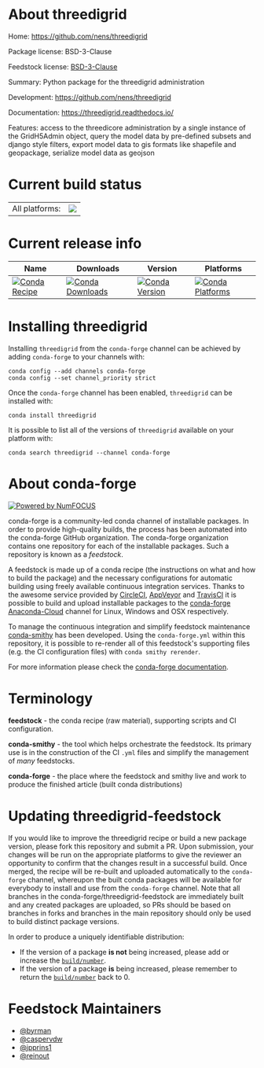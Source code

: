 About threedigrid
=================

Home: https://github.com/nens/threedigrid

Package license: BSD-3-Clause

Feedstock license: [BSD-3-Clause](https://github.com/conda-forge/threedigrid-feedstock/blob/master/LICENSE.txt)

Summary: Python package for the threedigrid administration

Development: https://github.com/nens/threedigrid

Documentation: https://threedigrid.readthedocs.io/

Features: access to the threedicore administration by a single instance of
the GridH5Admin object, query the model data by pre-defined subsets and django
style filters,  export model data to gis formats like shapefile and geopackage,
serialize model data as geojson


Current build status
====================


<table><tr><td>All platforms:</td>
    <td>
      <a href="https://dev.azure.com/conda-forge/feedstock-builds/_build/latest?definitionId=6031&branchName=master">
        <img src="https://dev.azure.com/conda-forge/feedstock-builds/_apis/build/status/threedigrid-feedstock?branchName=master">
      </a>
    </td>
  </tr>
</table>

Current release info
====================

| Name | Downloads | Version | Platforms |
| --- | --- | --- | --- |
| [![Conda Recipe](https://img.shields.io/badge/recipe-threedigrid-green.svg)](https://anaconda.org/conda-forge/threedigrid) | [![Conda Downloads](https://img.shields.io/conda/dn/conda-forge/threedigrid.svg)](https://anaconda.org/conda-forge/threedigrid) | [![Conda Version](https://img.shields.io/conda/vn/conda-forge/threedigrid.svg)](https://anaconda.org/conda-forge/threedigrid) | [![Conda Platforms](https://img.shields.io/conda/pn/conda-forge/threedigrid.svg)](https://anaconda.org/conda-forge/threedigrid) |

Installing threedigrid
======================

Installing `threedigrid` from the `conda-forge` channel can be achieved by adding `conda-forge` to your channels with:

```
conda config --add channels conda-forge
conda config --set channel_priority strict
```

Once the `conda-forge` channel has been enabled, `threedigrid` can be installed with:

```
conda install threedigrid
```

It is possible to list all of the versions of `threedigrid` available on your platform with:

```
conda search threedigrid --channel conda-forge
```


About conda-forge
=================

[![Powered by
NumFOCUS](https://img.shields.io/badge/powered%20by-NumFOCUS-orange.svg?style=flat&colorA=E1523D&colorB=007D8A)](https://numfocus.org)

conda-forge is a community-led conda channel of installable packages.
In order to provide high-quality builds, the process has been automated into the
conda-forge GitHub organization. The conda-forge organization contains one repository
for each of the installable packages. Such a repository is known as a *feedstock*.

A feedstock is made up of a conda recipe (the instructions on what and how to build
the package) and the necessary configurations for automatic building using freely
available continuous integration services. Thanks to the awesome service provided by
[CircleCI](https://circleci.com/), [AppVeyor](https://www.appveyor.com/)
and [TravisCI](https://travis-ci.com/) it is possible to build and upload installable
packages to the [conda-forge](https://anaconda.org/conda-forge)
[Anaconda-Cloud](https://anaconda.org/) channel for Linux, Windows and OSX respectively.

To manage the continuous integration and simplify feedstock maintenance
[conda-smithy](https://github.com/conda-forge/conda-smithy) has been developed.
Using the ``conda-forge.yml`` within this repository, it is possible to re-render all of
this feedstock's supporting files (e.g. the CI configuration files) with ``conda smithy rerender``.

For more information please check the [conda-forge documentation](https://conda-forge.org/docs/).

Terminology
===========

**feedstock** - the conda recipe (raw material), supporting scripts and CI configuration.

**conda-smithy** - the tool which helps orchestrate the feedstock.
                   Its primary use is in the construction of the CI ``.yml`` files
                   and simplify the management of *many* feedstocks.

**conda-forge** - the place where the feedstock and smithy live and work to
                  produce the finished article (built conda distributions)


Updating threedigrid-feedstock
==============================

If you would like to improve the threedigrid recipe or build a new
package version, please fork this repository and submit a PR. Upon submission,
your changes will be run on the appropriate platforms to give the reviewer an
opportunity to confirm that the changes result in a successful build. Once
merged, the recipe will be re-built and uploaded automatically to the
`conda-forge` channel, whereupon the built conda packages will be available for
everybody to install and use from the `conda-forge` channel.
Note that all branches in the conda-forge/threedigrid-feedstock are
immediately built and any created packages are uploaded, so PRs should be based
on branches in forks and branches in the main repository should only be used to
build distinct package versions.

In order to produce a uniquely identifiable distribution:
 * If the version of a package **is not** being increased, please add or increase
   the [``build/number``](https://docs.conda.io/projects/conda-build/en/latest/resources/define-metadata.html#build-number-and-string).
 * If the version of a package **is** being increased, please remember to return
   the [``build/number``](https://docs.conda.io/projects/conda-build/en/latest/resources/define-metadata.html#build-number-and-string)
   back to 0.

Feedstock Maintainers
=====================

* [@byrman](https://github.com/byrman/)
* [@caspervdw](https://github.com/caspervdw/)
* [@jpprins1](https://github.com/jpprins1/)
* [@reinout](https://github.com/reinout/)

